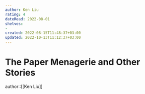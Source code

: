 ```yaml
---
author: Ken Liu
rating: 4
dateRead: 2022-08-01
shelves: 
- 
created: 2022-08-15T11:48:37+03:00
updated: 2022-10-13T11:12:37+03:00
---
```

# The Paper Menagerie and Other Stories

author::[[Ken Liu]]